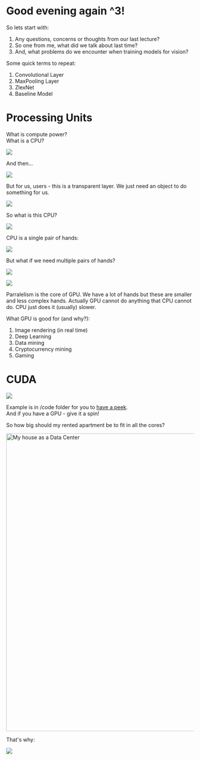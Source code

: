 # Good evening again ^3!

So lets start with:
1. Any questions, concerns or thoughts from our last lecture? 
2. So one from me, what did we talk about last time? 
3. And, what problems do we encounter when training models for vision?

Some quick terms to repeat:
1. Convolutional Layer
2. MaxPooling Layer
3. ZlexNet
4. Baseline Model

# Processing Units

What is compute power?  
What is a CPU?  

![](img/or-gate.gif)  

And then...  

![](img/gate-circuit.jpg)  

But for us, users - this is a transparent layer. We just need an object to do something for us.  

![](img/animation.jpg)  

So what is this CPU?

![](img/cpu.png)  

CPU is a single pair of hands:

![](img/cpu-hands.jpg)  

But what if we need multiple pairs of hands?

![](img/gpu-hands.jpg) 

![](img/gpu.png)  

Parralelism is the core of GPU. We have a lot of hands but these are smaller and less complex hands. Actually GPU cannot do anything that CPU cannot do. CPU just does it (usually) slower.

What GPU is good for (and why?):
1. Image rendering (in real time)
2. Deep Learning
3. Data mining
4. Cryptocurrency mining
5. Gaming

# CUDA 

![](img/nvidia.jpg)  

Example is in /code folder for you to [have a peek](code/cuda-example.cu).  
And if you have a GPU - give it a spin!

So how big should my rented apartment be to fit in all the cores?  

<img src="img/data-center.png" alt="My house as a Data Center" style="width:800px;"/>

That's why:  

![](img/cloud-computing.jpg)  